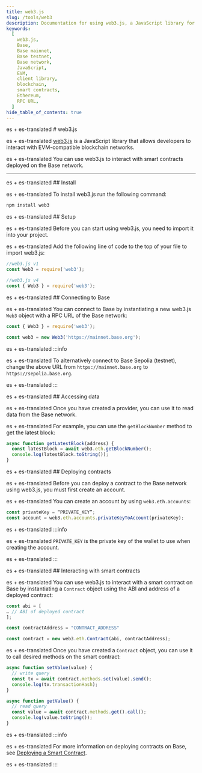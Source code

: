 ```yaml
---
title: web3.js
slug: /tools/web3
description: Documentation for using web3.js, a JavaScript library for interacting with EVM-compatible blockchains. This page covers installation, setup, connecting to the Base network and interacting with smart contracts.
keywords:
  [
    web3.js,
    Base,
    Base mainnet,
    Base testnet,
    Base network,
    JavaScript,
    EVM,
    client library,
    blockchain,
    smart contracts,
    Ethereum,
    RPC URL,
  ]
hide_table_of_contents: true
---
```


es + es-translated # web3.js

es + es-translated [web3.js](https://web3js.org/) is a JavaScript library that allows developers to interact with EVM-compatible blockchain networks.

es + es-translated You can use web3.js to interact with smart contracts deployed on the Base network.

---

es + es-translated ## Install

es + es-translated To install web3.js run the following command:

```bash
npm install web3
```

es + es-translated ## Setup

es + es-translated Before you can start using web3.js, you need to import it into your project.

es + es-translated Add the following line of code to the top of your file to import web3.js:

```javascript
//web3.js v1
const Web3 = require('web3');

//web3.js v4
const { Web3 } = require('web3');
```

es + es-translated ## Connecting to Base

es + es-translated You can connect to Base by instantiating a new web3.js `Web3` object with a RPC URL of the Base network:

```javascript
const { Web3 } = require('web3');

const web3 = new Web3('https://mainnet.base.org');
```

es + es-translated :::info

es + es-translated To alternatively connect to Base Sepolia (testnet), change the above URL from `https://mainnet.base.org` to `https://sepolia.base.org`.

es + es-translated :::

es + es-translated ## Accessing data

es + es-translated Once you have created a provider, you can use it to read data from the Base network.

es + es-translated For example, you can use the `getBlockNumber` method to get the latest block:

```javascript
async function getLatestBlock(address) {
  const latestBlock = await web3.eth.getBlockNumber();
  console.log(latestBlock.toString());
}
```

es + es-translated ## Deploying contracts

es + es-translated Before you can deploy a contract to the Base network using web3.js, you must first create an account.

es + es-translated You can create an account by using `web3.eth.accounts`:

```javascript
const privateKey = “PRIVATE_KEY”;
const account = web3.eth.accounts.privateKeyToAccount(privateKey);
```

es + es-translated :::info

es + es-translated `PRIVATE_KEY` is the private key of the wallet to use when creating the account.

es + es-translated :::

es + es-translated ## Interacting with smart contracts

es + es-translated You can use web3.js to interact with a smart contract on Base by instantiating a `Contract` object using the ABI and address of a deployed contract:

```javascript
const abi = [
… // ABI of deployed contract
];

const contractAddress = "CONTRACT_ADDRESS"

const contract = new web3.eth.Contract(abi, contractAddress);
```

es + es-translated Once you have created a `Contract` object, you can use it to call desired methods on the smart contract:

```javascript
async function setValue(value) {
  // write query
  const tx = await contract.methods.set(value).send();
  console.log(tx.transactionHash);
}

async function getValue() {
  // read query
  const value = await contract.methods.get().call();
  console.log(value.toString());
}
```

es + es-translated :::info

es + es-translated For more information on deploying contracts on Base, see [Deploying a Smart Contract](/guides/deploy-smart-contracts).

es + es-translated :::
